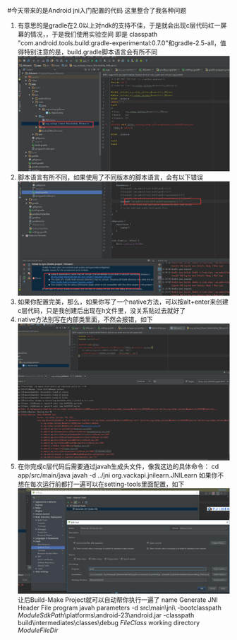#今天带来的是Android jni入门配置的代码
这里整合了我各种问题
1. 有意思的是gradle在2.0以上对ndk的支持不佳，于是就会出现c层代码红一屏幕的情况，，于是我们使用实验空间
即是 classpath "com.android.tools.build:gradle-experimental:0.7.0"和gradle-2.5-all，值得特别注意的是，build.gradle脚本语言会有所不同
![gradle2.0+对ndk支持不佳](https://github.com/vack2015/JNILearn/blob/master/img/gradle2.0%2B%E6%94%AF%E6%8C%81%E4%B8%8D%E4%BD%B3.png)
2. 脚本语言有所不同，如果使用了不同版本的脚本语言，会有以下错误
![注意这类错误，其实是脚本语言不对](https://github.com/vack2015/JNILearn/blob/master/img/%E6%B3%A8%E6%84%8F%E8%BF%99%E7%B1%BB%E9%94%99%E8%AF%AF.png)
3. 如果你配置完美，那么，如果你写了一个native方法，可以按alt+enter来创建c层代码，只是我创建后出现在h文件里，没关系贴过去就好了
4. native方法别写在内部类里面，不然会报错，如下
![native方法别放在内部类里面，不然会让你怀疑人生](https://github.com/vack2015/JNILearn/blob/master/img/native%E4%B8%8D%E5%BA%94%E5%86%99%E5%9C%A8%E5%86%85%E9%83%A8%E7%B1%BB.png)
5. 在你完成c层代码后需要通过javah生成头文件，像我这边的具体命令：
cd app/src/main/java
javah -d ../jni org.vackapi.jnilearn.JNILearn
如果你不想在每次运行前都打一遍可以在setting-tools里面配置，如下
![这样配置](https://github.com/vack2015/JNILearn/blob/master/img/%E5%A6%82%E6%9E%9C%E4%B8%8D%E6%83%B3%E6%AF%8F%E6%AC%A1%E9%83%BD%E5%9C%A8%E5%91%BD%E4%BB%A4%E8%A1%8C%E6%89%93javah.png)
让后Build-Make Project就可以自动帮你执行一遍了
name   Generate JNI Header File 
program   javah
parameters   -d src\main\jni\ -bootclasspath $ModuleSdkPath$\platforms\android-23\android.jar -classpath build\intermediates\classes\debug $FileClass$
working directory  $ModuleFileDir$
